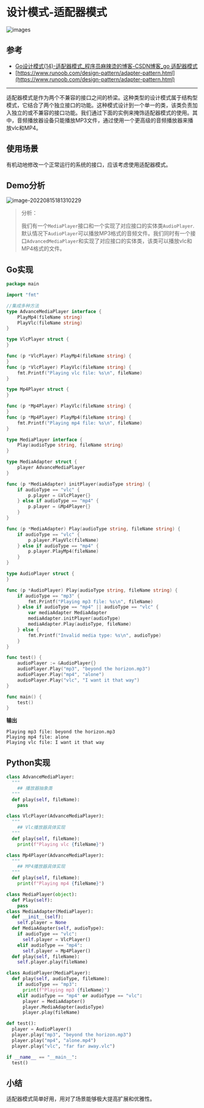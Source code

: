 # 设计模式-适配器模式

![images](C:\Users\86136\Desktop\images.png)

## 参考

- [Go设计模式(14)-适配器模式_程序员麻辣烫的博客-CSDN博客_go 适配器模式](https://blog.csdn.net/shida219/article/details/117730788)
- [https://www.runoob.com/design-pattern/adapter-pattern.html](https://www.runoob.com/design-pattern/adapter-pattern.html)

---

适配器模式是作为两个不兼容的接口之间的桥梁。这种类型的设计模式属于结构型模式，它结合了两个独立接口的功能。这种模式设计到一个单一的类，该类负责加入独立的或不兼容的接口功能。我们通过下面的实例来掩饰适配器模式的使用。其中，音频播放器设备只能播放MP3文件，通过使用一个更高级的音频播放器来播放vlc和MP4。

## 使用场景

有机动地修改一个正常运行的系统的接口，应该考虑使用适配器模式。

## Demo分析

![image-20220815181310229](C:\Users\86136\AppData\Roaming\Typora\typora-user-images\image-20220815181310229.png)

> 分析：
>
> 我们有一个``MediaPlayer``接口和一个实现了对应接口的实体类``AudioPlayer``.默认情况下``AudioPlayer``可以播放MP3格式的音频文件。我们同时有一个接口``AdvancedMediaPlayer``和实现了对应接口的实体类，该类可以播放vlc和MP4格式的文件。

## Go实现

```go
package main

import "fmt"

//集成多种方法
type AdvanceMediaPlayer interface {
	PlayMp4(fileName string)
	PlayVlc(fileName string)
}

type VlcPlayer struct {
}

func (p *VlcPlayer) PlayMp4(fileName string) {
}
func (p *VlcPlayer) PlayVlc(fileName string) {
	fmt.Printf("Playing vlc file: %s\n", fileName)
}

type Mp4Player struct {
}

func (p *Mp4Player) PlayVlc(fileName string) {
}
func (p *Mp4Player) PlayMp4(fileName string) {
	fmt.Printf("Playing mp4 file: %s\n", fileName)
}

type MediaPlayer interface {
	Play(audioType string, fileName string)
}

type MediaAdapter struct {
	player AdvanceMediaPlayer
}

func (p *MediaAdapter) initPlayer(audioType string) {
	if audioType == "vlc" {
		p.player = &VlcPlayer{}
	} else if audioType == "mp4" {
		p.player = &Mp4Player{}
	}
}

func (p *MediaAdapter) Play(audioType string, fileName string) {
	if audioType == "vlc" {
		p.player.PlayVlc(fileName)
	} else if audioType == "mp4" {
		p.player.PlayMp4(fileName)
	}
}

type AudioPlayer struct {
}

func (p *AudioPlayer) Play(audioType string, fileName string) {
	if audioType == "mp3" {
		fmt.Printf("Playing mp3 file: %s\n", fileName)
	} else if audioType == "mp4" || audioType == "vlc" {
		var mediaAdapter MediaAdapter
		mediaAdapter.initPlayer(audioType)
		mediaAdapter.Play(audioType, fileName)
	} else {
		fmt.Printf("Invalid media type: %s\n", audioType)
	}
}

func test() {
	audioPlayer := &AudioPlayer{}
	audioPlayer.Play("mp3", "beyond the horizon.mp3")
	audioPlayer.Play("mp4", "alone")
	audioPlayer.Play("vlc", "I want it that way")
}

func main() {
	test()
}
```

**输出**

```
Playing mp3 file: beyond the horizon.mp3
Playing mp4 file: alone
Playing vlc file: I want it that way
```

## Python实现

```python
class AdvanceMediaPlayer:
  """
    ## 播放器抽象类
  """
  def play(self, fileName):
    pass

class VlcPlayer(AdvanceMediaPlayer):
  """
    ## Vlc播放器具体实现
  """
  def play(self, fileName):
    print(f"Playing vlc {fileName}")

class Mp4Player(AdvanceMediaPlayer):
  """
    ## MP4播放器具体实现
  """
  def play(self, fileName):
    print(f"Playing mp4 {fileName}")

class MediaPlayer(object):
  def Play(self):
    pass
class MediaAdapter(MediaPlayer):
  def __init__(self):
    self.player = None
  def MediaAdapter(self, audioType):
    if audioType == "vlc":
      self.player = VlcPlayer()
    elif audioType == "mp4":
      self.player = Mp4Player()
  def play(self, fileName):
    self.player.play(fileName)

class AudioPlayer(MediaPlayer):
  def play(self, audioType, fileName):
    if audioType == "mp3":
      print(f"Playing mp3 {fileName}")
    elif audioType == "mp4" or audioType == "vlc":
      player = MediaAdapter()
      player.MediaAdapter(audioType)
      player.play(fileName)

def test():
  player = AudioPlayer()
  player.play("mp3", "beyond the horizon.mp3")
  player.play("mp4", "alone.mp4")
  player.play("vlc", "far far away.vlc")

if __name__ == "__main__":
  test()
```

## 小结

适配器模式简单好用，用对了场景能够极大提高扩展和优雅性。